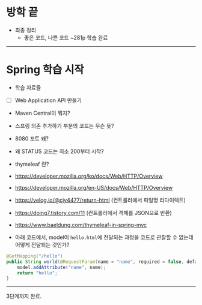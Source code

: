 # 방학 끝
- 최종 정리
  - 좋은 코드, 나쁜 코드 ~281p 학습 완료


---



# Spring 학습 시작
- 학습 자료들
- [ ] Web Application API 만들기




- Maven Central이 뭐지? 
- 스프링 의존 추가하기 부분의 코드는 무슨 뜻?
- 8080 포트 왜?
- 왜 STATUS 코드는 최소 200부터 시작?
- thymeleaf 란?

- https://developer.mozilla.org/ko/docs/Web/HTTP/Overview
- https://developer.mozilla.org/en-US/docs/Web/HTTP/Overview
- https://velog.io/@cjy4477/return-html (컨트롤러에서 파일명 리다이렉트)
- https://doing7.tistory.com/11 (컨트롤러에서 객체를 JSON으로 반환)
- https://www.baeldung.com/thymeleaf-in-spring-mvc


- 아래 코드에서, model이 `hello.html`에 전달되는 과정을 코드로 관찰할 수 없는데 어떻게 전달되는 것인가?

```java
@GetMapping("/hello")  
public String world(@RequestParam(name = "name", required = false, defaultValue = "World") String name, Model model) {  
    model.addAttribute("name", name);  
    return "hello";  
}
```




---


3단계까지 완료.